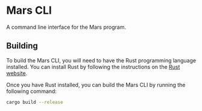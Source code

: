 # Mars CLI

A command line interface for the Mars program.

## Building

To build the Mars CLI, you will need to have the Rust programming language installed. You can install Rust by following the instructions on the [Rust website](https://www.rust-lang.org/tools/install).

Once you have Rust installed, you can build the Mars CLI by running the following command:

```sh
cargo build --release
```
